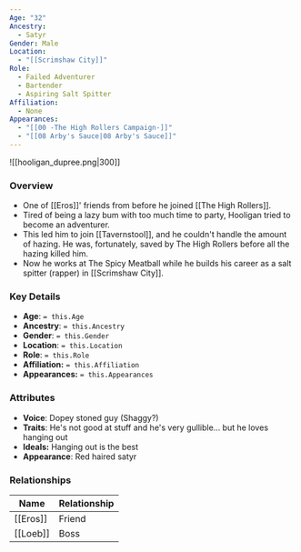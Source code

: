 ```yaml
---
Age: "32"
Ancestry:
  - Satyr
Gender: Male
Location:
  - "[[Scrimshaw City]]"
Role:
  - Failed Adventurer
  - Bartender
  - Aspiring Salt Spitter
Affiliation:
  - None
Appearances:
  - "[[00 -The High Rollers Campaign-]]"
  - "[[08 Arby's Sauce|08 Arby's Sauce]]"
---
```


![[hooligan_dupree.png|300]]

### Overview
- One of [[Eros]]' friends from before he joined [[The High Rollers]].
- Tired of being a lazy bum with too much time to party, Hooligan tried to become an adventurer.
- This led him to join [[Tavernstool]], and he couldn't handle the amount of hazing. He was, fortunately, saved by The High Rollers before all the hazing killed him.
- Now he works at The Spicy Meatball while he builds his career as a salt spitter (rapper) in [[Scrimshaw City]].

### Key Details
- **Age**: `= this.Age`
- **Ancestry**: `= this.Ancestry`
- **Gender**: `= this.Gender`
- **Location**: `= this.Location`
- **Role**: `= this.Role`
- **Affiliation:** `= this.Affiliation`
- **Appearances:** `= this.Appearances`

### Attributes
- **Voice**: Dopey stoned guy (Shaggy?)
- **Traits**: He's not good at stuff and he's very gullible... but he loves hanging out
- **Ideals:** Hanging out is the best
- **Appearance**: Red haired satyr

### Relationships

| Name     | Relationship |
| -------- | ------------ |
| [[Eros]] | Friend       |
| [[Loeb]] | Boss         |
